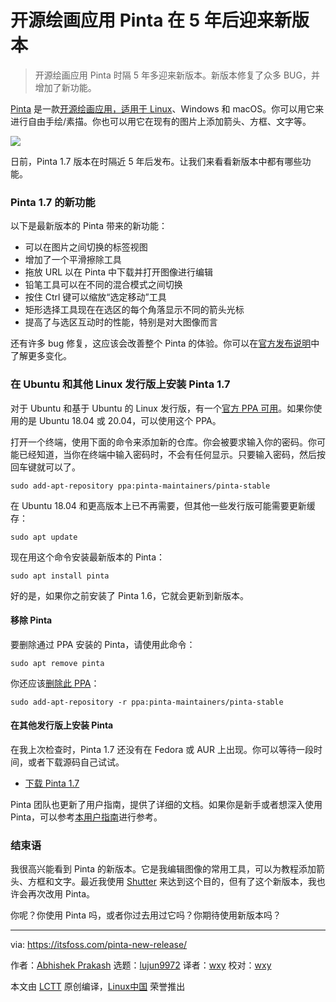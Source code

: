 [#]: collector: (lujun9972)
[#]: translator: (wxy)
[#]: reviewer: (wxy)
[#]: publisher: (wxy)
[#]: url: (https://linux.cn/article-12501-1.html)
[#]: subject: (Open Source Drawing App Pinta Sees New Release After 5 Years. Here’s How to Get it!)
[#]: via: (https://itsfoss.com/pinta-new-release/)
[#]: author: (Abhishek Prakash https://itsfoss.com/author/abhishek/)

开源绘画应用 Pinta 在 5 年后迎来新版本
====== 

> 开源绘画应用 Pinta 时隔 5 年多迎来新版本。新版本修复了众多 BUG，并增加了新功能。

[Pinta][1] 是一款[开源绘画应用，适用于 Linux][2]、Windows 和 macOS。你可以用它来进行自由手绘/素描。你也可以用它在现有的图片上添加箭头、方框、文字等。

![][3]

日前，Pinta 1.7 版本在时隔近 5 年后发布。让我们来看看新版本中都有哪些功能。

### Pinta 1.7 的新功能

以下是最新版本的 Pinta 带来的新功能：

  * 可以在图片之间切换的标签视图
  * 增加了一个平滑擦除工具
  * 拖放 URL 以在 Pinta 中下载并打开图像进行编辑
  * 铅笔工具可以在不同的混合模式之间切换
  * 按住 Ctrl 键可以缩放“选定移动”工具
  * 矩形选择工具现在在选区的每个角落显示不同的箭头光标
  * 提高了与选区互动时的性能，特别是对大图像而言

还有许多 bug 修复，这应该会改善整个 Pinta 的体验。你可以在[官方发布说明][4]中了解更多变化。

### 在 Ubuntu 和其他 Linux 发行版上安装 Pinta 1.7

对于 Ubuntu 和基于 Ubuntu 的 Linux 发行版，有一个[官方 PPA 可用][5]。如果你使用的是 Ubuntu 18.04 或 20.04，可以使用这个 PPA。

打开一个终端，使用下面的命令来添加新的仓库。你会被要求输入你的密码。你可能已经知道，当你在终端中输入密码时，不会有任何显示。只要输入密码，然后按回车键就可以了。

```
sudo add-apt-repository ppa:pinta-maintainers/pinta-stable
```

在 Ubuntu 18.04 和更高版本上已不再需要，但其他一些发行版可能需要更新缓存：

```
sudo apt update
```

现在用这个命令安装最新版本的 Pinta：

```
sudo apt install pinta
```

好的是，如果你之前安装了 Pinta 1.6，它就会更新到新版本。

#### 移除 Pinta

要删除通过 PPA 安装的 Pinta，请使用此命令：

```
sudo apt remove pinta
```

你还应该[删除此 PPA][6]：

```
sudo add-apt-repository -r ppa:pinta-maintainers/pinta-stable
```

#### 在其他发行版上安装 Pinta

在我上次检查时，Pinta 1.7 还没有在 Fedora 或 AUR 上出现。你可以等待一段时间，或者下载源码自己试试。

- [下载 Pinta 1.7][7]

Pinta 团队也更新了用户指南，提供了详细的文档。如果你是新手或者想深入使用 Pinta，可以参考[本用户指南][8]进行参考。

### 结束语

我很高兴能看到 Pinta 的新版本。它是我编辑图像的常用工具，可以为教程添加箭头、方框和文字。最近我使用 [Shutter][9] 来达到这个目的，但有了这个新版本，我也许会再次改用 Pinta。

你呢？你使用 Pinta 吗，或者你过去用过它吗？你期待使用新版本吗？

--------------------------------------------------------------------------------

via: https://itsfoss.com/pinta-new-release/

作者：[Abhishek Prakash][a]
选题：[lujun9972][b]
译者：[wxy](https://github.com/wxy)
校对：[wxy](https://github.com/wxy)

本文由 [LCTT](https://github.com/LCTT/TranslateProject) 原创编译，[Linux中国](https://linux.cn/) 荣誉推出

[a]: https://itsfoss.com/author/abhishek/
[b]: https://github.com/lujun9972
[1]: https://www.pinta-project.com/
[2]: https://itsfoss.com/open-source-paint-apps/
[3]: https://i2.wp.com/itsfoss.com/wp-content/uploads/2020/08/pinta-1-7.png?resize=800%2C517&ssl=1
[4]: https://www.pinta-project.com/releases/1-7
[5]: https://launchpad.net/~pinta-maintainers/+archive/ubuntu/pinta-stable
[6]: https://itsfoss.com/how-to-remove-or-delete-ppas-quick-tip/
[7]: https://www.pinta-project.com/releases/
[8]: https://www.pinta-project.com/user-guide/
[9]: https://itsfoss.com/install-shutter-ubuntu/
